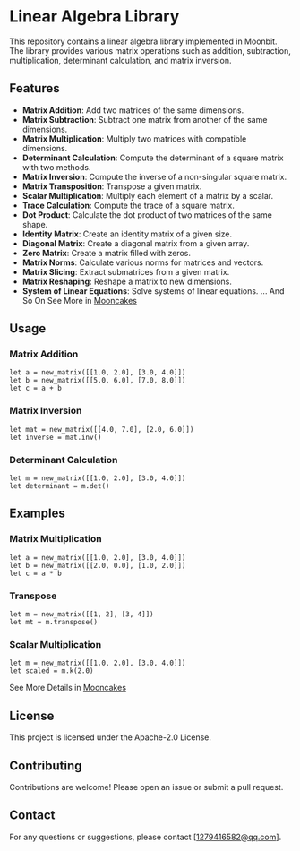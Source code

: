 # Linear Algebra Library

This repository contains a linear algebra library implemented in Moonbit. The library provides various matrix operations such as addition, subtraction, multiplication, determinant calculation, and matrix inversion.

## Features
- **Matrix Addition**: Add two matrices of the same dimensions.
- **Matrix Subtraction**: Subtract one matrix from another of the same dimensions.
- **Matrix Multiplication**: Multiply two matrices with compatible dimensions.
- **Determinant Calculation**: Compute the determinant of a square matrix with two methods.
- **Matrix Inversion**: Compute the inverse of a non-singular square matrix.
- **Matrix Transposition**: Transpose a given matrix.
- **Scalar Multiplication**: Multiply each element of a matrix by a scalar.
- **Trace Calculation**: Compute the trace of a square matrix.
- **Dot Product**: Calculate the dot product of two matrices of the same shape.
- **Identity Matrix**: Create an identity matrix of a given size.
- **Diagonal Matrix**: Create a diagonal matrix from a given array.
- **Zero Matrix**: Create a matrix filled with zeros.
- **Matrix Norms**: Calculate various norms for matrices and vectors.
- **Matrix Slicing**: Extract submatrices from a given matrix.
- **Matrix Reshaping**: Reshape a matrix to new dimensions.
- **System of Linear Equations**: Solve systems of linear equations.
... And So On
See More in [Mooncakes](https://mooncakes.io/docs/#/xunyoyo/linalg/)

## Usage

### Matrix Addition

```moonbit
let a = new_matrix([[1.0, 2.0], [3.0, 4.0]])
let b = new_matrix([[5.0, 6.0], [7.0, 8.0]])
let c = a + b
```

### Matrix Inversion

```moonbit
let mat = new_matrix([[4.0, 7.0], [2.0, 6.0]])
let inverse = mat.inv()
```

### Determinant Calculation

```moonbit
let m = new_matrix([[1.0, 2.0], [3.0, 4.0]])
let determinant = m.det()
```

## Examples

### Matrix Multiplication

```moonbit
let a = new_matrix([[1.0, 2.0], [3.0, 4.0]])
let b = new_matrix([[2.0, 0.0], [1.0, 2.0]])
let c = a * b
```

### Transpose

```moonbit
let m = new_matrix([[1, 2], [3, 4]])
let mt = m.transpose()
```

### Scalar Multiplication

```moonbit
let m = new_matrix([[1.0, 2.0], [3.0, 4.0]])
let scaled = m.k(2.0)
```
See More Details in [Mooncakes](https://mooncakes.io/docs/#/xunyoyo/linalg/)

## License

This project is licensed under the Apache-2.0 License.

## Contributing

Contributions are welcome! Please open an issue or submit a pull request.

## Contact

For any questions or suggestions, please contact [1279416582@qq.com].
